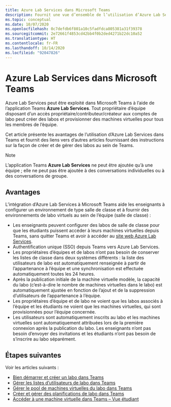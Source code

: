 ```yaml
---
title: Azure Lab Services dans Microsoft Teams
description: Fournit une vue d’ensemble de l’utilisation d’Azure Lab Services dans Microsoft Teams.
ms.topic: conceptual
ms.date: 10/07/2020
ms.openlocfilehash: 0c7defdb6f801a10c5fadfdca805381a31f39378
ms.sourcegitcommit: 2e72661f4853cd42bb4f0b2ded4271b22dc10a52
ms.translationtype: HT
ms.contentlocale: fr-FR
ms.lasthandoff: 10/14/2020
ms.locfileid: "92047826"
---
```

# <a name="azure-lab-services-within-microsoft-teams"></a>Azure Lab Services dans Microsoft Teams

Azure Lab Services peut être exploité dans Microsoft Teams à l’aide de l’application Teams **Azure Lab Services**. Tout propriétaire d’équipe disposant d’un accès propriétaire/contributeur/créateur aux comptes de labo peut créer des labos et provisionner des machines virtuelles pour tous les membres de l’équipe.

Cet article présente les avantages de l’utilisation d’Azure Lab Services dans Teams et fournit des liens vers d’autres articles fournissant des instructions sur la façon de créer et de gérer des labos au sein de Teams. 

> [!NOTE]
>L’application Teams **Azure Lab Services** ne peut être ajoutée qu’à une équipe ; elle ne peut pas être ajoutée à des conversations individuelles ou à des conversations de groupe.

## <a name="benefits"></a>Avantages

L’intégration d’Azure Lab Services à Microsoft Teams aide les enseignants à configurer un environnement de type salle de classe et à fournir des environnements de labo virtuels au sein de l’équipe (salle de classe) : 

* Les enseignants peuvent configurer des labos de salle de classe pour que les étudiants puissent accéder à leurs machines virtuelles depuis Teams, sans quitter Teams et avoir à accéder au [site web Azure Lab Services](https://labs.azure.com).
* Authentification unique (SSO) depuis Teams vers Azure Lab Services.
* Les propriétaires d’équipes et de labos n’ont pas besoin de conserver les listes de classe dans deux systèmes différents : la liste des utilisateurs de labo est automatiquement renseignée à partir de l’appartenance à l’équipe et une synchronisation est effectuée automatiquement toutes les 24 heures. 
* Après la publication initiale de la machine virtuelle modèle, la capacité du labo (c’est-à-dire le nombre de machines virtuelles dans le labo) est automatiquement ajustée en fonction de l’ajout et de la suppression d’utilisateurs de l’appartenance à l’équipe. 
* Les propriétaires d’équipe et de labo ne voient que les labos associés à l’équipe et les étudiants ne voient que les machines virtuelles, qui sont provisionnées pour l’équipe concernée. 
* Les utilisateurs sont automatiquement inscrits au labo et les machines virtuelles sont automatiquement attribuées lors de la première connexion après la publication du labo. Les enseignants n’ont pas besoin d’envoyer des invitations et les étudiants n’ont pas besoin de s’inscrire au labo séparément.  

## <a name="next-steps"></a>Étapes suivantes

Voir les articles suivants :

- [Bien démarrer et créer un labo dans Teams](how-to-get-started-create-lab-within-teams.md)
- [Gérer les listes d’utilisateurs de labo dans Teams](how-to-manage-user-lists-within-teams.md)
- [Gérer le pool de machines virtuelles du labo dans Teams](how-to-manage-vm-pool-within-teams.md)
- [Créer et gérer des planifications de labo dans Teams](how-to-create-schedules-within-teams.md)
- [Accéder à une machine virtuelle dans Teams – Vue étudiant](how-to-access-vm-for-students-within-teams.md)
